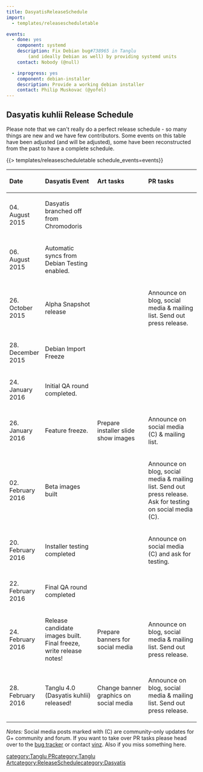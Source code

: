 ```yaml
---
title: DasyatisReleaseSchedule
import:
  - templates/releasescheduletable

events:
  - done: yes
    component: systemd
    description: Fix Debian bug#738965 in Tanglu
        (and ideally Debian as well) by providing systemd units
    contact: Nobody (@null)

  - inprogress: yes
    component: debian-installer
    description: Provide a working debian installer
    contact: Philip Muskovac (@yofel)
---
```


Dasyatis kuhlii Release Schedule
--------------------------------

Please note that we can't really do a perfect release schedule - so many things are new and we have few contributors. Some events on this table have been adjusted (and will be adjusted), some have been reconstructed from the past to have a complete schedule.

{{> templates/releasescheduletable schedule_events=events}}

<table>
<colgroup>
<col width="15%" />
<col width="28%" />
<col width="28%" />
<col width="28%" />
</colgroup>
<thead>
<tr class="header">
<th align="left"><p>Date</p></th>
<th align="left"><p>Dasyatis Event</p></th>
<th align="left"><p>Art tasks</p></th>
<th align="left"><p>PR tasks</p></th>
</tr>
</thead>
<tbody>
<tr class="odd">
<td align="left"><p>04. August 2015</p></td>
<td align="left"><p>Dasyatis branched off from Chromodoris</p></td>
<td align="left"></td>
<td align="left"></td>
</tr>
<tr class="even">
<td align="left"><p>06. August 2015</p></td>
<td align="left"><p>Automatic syncs from Debian Testing enabled.</p></td>
<td align="left"></td>
<td align="left"></td>
</tr>
<tr class="odd">
<td align="left"><p>26. October 2015</p></td>
<td align="left"><p>Alpha Snapshot release</p></td>
<td align="left"></td>
<td align="left"><p>Announce on blog, social media &amp; mailing list. Send out press release.</p></td>
</tr>
<tr class="even">
<td align="left"><p>28. December 2015</p></td>
<td align="left"><p>Debian Import Freeze</p></td>
<td align="left"></td>
<td align="left"></td>
</tr>
<tr class="odd">
<td align="left"><p>24. January 2016</p></td>
<td align="left"><p>Initial QA round completed.</p></td>
<td align="left"></td>
<td align="left"></td>
</tr>
<tr class="even">
<td align="left"><p>26. January 2016</p></td>
<td align="left"><p>Feature freeze.</p></td>
<td align="left"><p>Prepare installer slide show images</p></td>
<td align="left"><p>Announce on social media (C) &amp; mailing list.</p></td>
</tr>
<tr class="odd">
<td align="left"><p>02. February 2016</p></td>
<td align="left"><p>Beta images built</p></td>
<td align="left"></td>
<td align="left"><p>Announce on blog, social media &amp; mailing list. Send out press release. Ask for testing on social media (C).</p></td>
</tr>
<tr class="even">
<td align="left"><p>20. February 2016</p></td>
<td align="left"><p>Installer testing completed</p></td>
<td align="left"></td>
<td align="left"><p>Announce on social media (C) and ask for testing.</p></td>
</tr>
<tr class="odd">
<td align="left"><p>22. February 2016</p></td>
<td align="left"><p>Final QA round completed</p></td>
<td align="left"></td>
<td align="left"></td>
</tr>
<tr class="even">
<td align="left"><p>24. February 2016</p></td>
<td align="left"><p>Release candidate images built. Final freeze, write release notes!</p></td>
<td align="left"><p>Prepare banners for social media</p></td>
<td align="left"><p>Announce on blog, social media &amp; mailing list. Send out press release.</p></td>
</tr>
<tr class="odd">
<td align="left"><p>28. February 2016</p></td>
<td align="left"><p>Tanglu 4.0 (Dasyatis kuhlii) released!</p></td>
<td align="left"><p>Change banner graphics on social media</p></td>
<td align="left"><p>Announce on blog, social media &amp; mailing list. Send out press release.</p></td>
</tr>
</tbody>
</table>

*Notes:*
Social media posts marked with (C) are community-only updates for G+ community and forum. If you want to take over PR tasks please head over to the [bug tracker](https://tracker.tanglu.org/maniphest/query/PVBONqqPxA_0/#R) or contact [vinz](/user:vinzv "wikilink"). Also if you miss something here.

[category:Tanglu PR](/category:Tanglu_PR "wikilink")[category:Tanglu Art](/category:Tanglu_Art "wikilink")[category:ReleaseSchedule](/category:ReleaseSchedule "wikilink")[category:Dasyatis](/category:Dasyatis "wikilink")